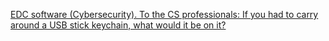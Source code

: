 
[EDC software (Cybersecurity). To the CS professionals: If you had to carry around a USB stick keychain, what would it be on it?](https://old.reddit.com/r/hacking/comments/163n49a/edc_software_cybersecurity_to_the_cs/)
